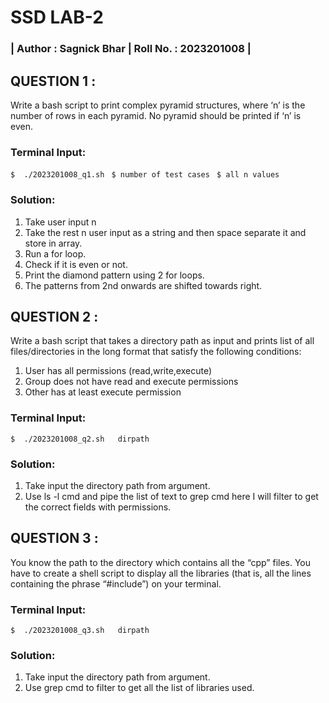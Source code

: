 # SSD LAB-2
### | Author : Sagnick Bhar | Roll No. : 2023201008 |  

## QUESTION 1 :  
Write a bash script to print complex pyramid structures, where ‘n’ is the number of rows in each pyramid. No pyramid should be printed if ‘n’ is even.  
### Terminal Input:  
`
$  ./2023201008_q1.sh
`
` 
$ number of test cases
`
` 
$ all n values
`
### Solution:  
1. Take user input n  
2. Take the rest n user input as a string and then space separate it and store in array.  
3. Run a for loop.  
4. Check if it is even or not.  
5. Print the diamond pattern using 2 for loops.  
6. The patterns from 2nd onwards are shifted towards right.  

## QUESTION 2 :
Write a bash script that takes a directory path as input and prints list of all
files/directories in the long format that satisfy the following conditions:
1. User has all permissions (read,write,execute)
2. Group does not have read and execute permissions
3. Other has at least execute permission  
### Terminal Input:  
`
$  ./2023201008_q2.sh	dirpath
`

### Solution:  
1. Take input the directory path from argument.  
2. Use ls -l cmd and pipe the list of text to grep cmd here I will filter to get the correct fields with permissions.    

## QUESTION 3 :  
You know the path to the directory which contains all the “cpp” files. You have to create a shell script to display all the libraries (that is, all the lines containing the phrase “#include”) on your terminal.
### Terminal Input:  
`
$  ./2023201008_q3.sh	dirpath
`

### Solution:
1. Take input the directory path from argument.  
2. Use grep cmd  to filter to get all the list of libraries used.    
